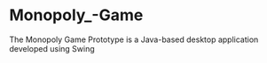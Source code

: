 # Monopoly_-Game
The Monopoly Game Prototype is a Java-based desktop application developed using Swing
